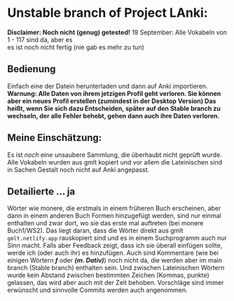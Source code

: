 # Unstable branch of **Project LAnki**: 
**Disclaimer: Noch nicht (genug) getested!**
19 September: Alle Vokabeln von 1 - 117 sind da, aber es  
es ist noch nicht fertig (nie gab es mehr zu tun)   
## Bedienung
Einfach eine der Datein herunterladen und dann auf Anki importieren. 
**Warnung: Alle Daten von ihrem jetzigen Profil geht verloren. Sie können aber ein neues Profil erstellen (zumindest in der Desktop Version)
Das heißt, wenn Sie sich dazu Entscheiden, später auf den Stable branch zu wechseln, der alle Fehler behebt, gehen dann auch ihre Daten verloren.** 
## Meine Einschätzung:
Es ist *noch* eine unsaubere Sammlung, die überhaubt nicht geprüft wurde. Alle Vokabeln wurden aus gmlt kopiert und vor allem die Lateinischen sind in Sachen Gestalt noch nicht
auf Anki angepasst.
## Detailierte ... ja 
Wörter wie monere, die erstmals in einem früheren Buch erscheinen, aber dann in einem anderen Buch Formen hinzugefügt werden, 
sind nur einmal enthalten und zwar dort, wo sie das erste mal auftreten (bei monere Buch1/WS2). 
Das liegt daran, dass die Wörter direkt aus gmlt `gmlt.netlify.app` rauskopiert sind und es in einem Suchprogramm auch nur Sinn macht.
Falls aber Feedback zeigt, dass ich sie überall einfügen sollte, werde ich (oder auch ihr) es hinzufügen.
Auch sind Kommentare (wie bei einigen Wörtern ***f*** oder ***(m. Dativ)***) noch nicht da, die werden aber im main branch (Stable branch) 
enthalten sein. Und zwischen Lateinischen Wörtern wurde kein Abstand zwischen bestimmten Zeichen (Kommas, punkte) gelassen, das wird aber auch mit der Zeit behoben. 
Vorschläge sind immer erwünscht und sinnvolle Commits werden auch angenommen.
